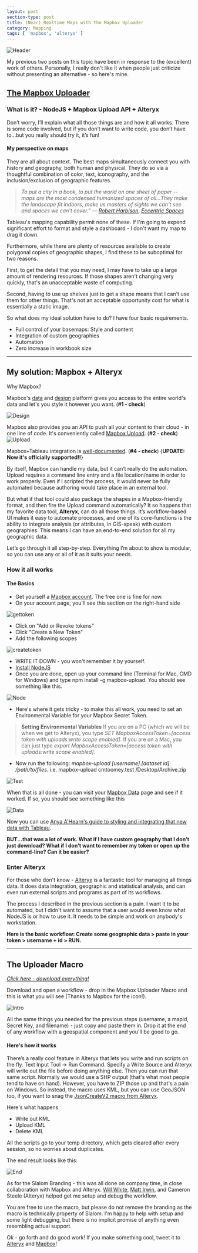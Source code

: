 ```yaml
---
layout: post
section-type: post
title: (Near) Realtime Maps with the Mapbox Uploader
category: Mapping
tags: [ 'mapbox', 'alteryx' ]
---
```

![Header](https://cmtoomey.github.io/img/mapbox-1434993184-48.jpg)

My previous two posts on this topic have been in response to the (excellent) work of others. Personally, I really don't like it when people just criticize without presenting an alternative - so here's mine.

## [The Mapbox Uploader](https://github.com/cmtoomey/MapboxUploader)

### What is it? - NodeJS + Mapbox Upload API + Alteryx

Don’t worry, I’ll explain what all those things are and how it all works. There is some code involved, but if you don’t want to write code, you don’t have to...but you really should try it, it’s fun!

#### My perspective on maps
They are all about context. The best maps simultaneously connect you with history and geography, both human and physical. They do so via a thoughtful combination of color, text, iconography, and the inclusion/exclusion of geographic features.

>*To put a city in a book, to put the world on one sheet of paper -- maps are the most condensed humanized spaces of all...They make the landscape fit indoors, make us masters of sights we can't see and spaces we can't cover.” ― [Robert Harbison](http://www.goodreads.com/author/show/218029.Robert_Harbison), [Eccentric Spaces](http://www.goodreads.com/work/quotes/761977-eccentric-spaces)*

Tableau's mapping capability permit none of these. If I'm going to expend significant effort to format and style a dashboard - I don't want my map to drag it down.

Furthermore, while there are plenty of resources available to create polygonal copies of geographic shapes, I find these to be suboptimal for two reasons.

First, to get the detail that you may need, I may have to take up a large amount of rendering resources. If those shapes aren't changing very quickly, that's an unacceptable waste of computing.

Second, having to use up shelves just to get a shape means that I can't use them for other things. That's not an acceptable opportunity cost for what is essentially a static image.

So what does my ideal solution have to do? I have four basic requirements.

+ Full control of your basemaps: Style and content
+ Integration of custom geographies
+ Automation
+ Zero increase in workbook size

---

## My solution: Mapbox + Alteryx

Why Mapbox?

Mapbox's [data](https://www.mapbox.com/data-platform/) and [design](https://www.mapbox.com/gallery/) platform gives you access to the entire world's data and let's you style it however you want. (**#1 - check**)

![Design](https://www.mapbox.com/mapbox-studio/designnnnnnn.png)

Mapbox also provides you an API to push all your content to their cloud - in one line of code. It's conveniently called [Mapbox Upload](https://www.mapbox.com/developers/api/uploads/). (**#2 - check**)
![Upload](https://cmtoomey.github.io/img/upload-1434998542-17.png)

Mapbox+Tableau integration is [well-documented](http://datablick.com/2015/02/04/fast-and-fabulous-custom-maps-using-mapbox-in-tableau/). (**#4 - check**)
{**UPDATE: Now it's officially supported!!**}

By itself, Mapbox can handle my data, but it can’t really do the automation. Upload requires a command line entry and a file location/name in order to work properly. Even if I scripted the process, it would never be fully automated because authoring would take place in an external tool.

But what if that tool could also package the shapes in a Mapbox-friendly format, and then fire the Upload command automatically? It so happens that my favorite data tool, **Alteryx**, can do all those things. It’s workflow-based UI makes it easy to automate processes, and one of its core-functions is the ability to integrate analysis (or attributes, in GIS-speak) with custom geographies. This means I can have an end-to-end solution for all my geographic data.

Let’s go through it all step-by-step. Everything I’m about to show is modular, so you can use any or all of it as it suits your needs.

### How it all works

#### The Basics

+ Get yourself a [Mapbox account](https://www.mapbox.com/studio/signup/). The free one is fine for now.
+ On your account page, you'll see this section on the right-hand side

![gettoken](https://cmtoomey.github.io/img/GetToken.png)

+ Click on "Add or Revoke tokens"
+ Click "Create a New Token"
+ Add the following scopes

![createtoken](https://cmtoomey.github.io/img/CreateToken.png)

+ WRITE IT DOWN - you won't remember it by yourself.
+ [Install NodeJS](https://nodejs.org/en/)
+ Once you are done, open up your command line (Terminal for Mac, CMD for Windows) and type npm install -g mapbox-upload. You should see something like this.

![Node](https://cmtoomey.github.io/img/NPMInstall.gif)

+ Here's where it gets tricky - to make this all work, you need to set an Environmental Variable for your Mapbox Secret Token.

>**Setting Environmental Variables**
If you are on a PC (which we will be when we get to Alteryx), you type *SET MapboxAccessToken=[access token with uploads:write scope enabled]*.
If you are on a Mac, you can just type *export MapboxAccessToken=[access token with uploads:write scope enabled]*.

+ Now run the following: *mapbox-upload [username].[dataset id] /path/to/files*. i.e. mapbox-upload cmtoomey.test /Desktop/Archive.zip

![Test](https://cmtoomey.github.io/img/upload-1435007395-34.gif)

When that is all done - you can visit your [Mapbox Data](https://www.mapbox.com/studio/signin/?path=%2Fstudio%2Fdata) page and see if it worked. If so, you should see something like this

![Data](https://cmtoomey.github.io/img/screenshot-1435007542-49.png)

Now you can use [Anya A'Hearn's guide to styling and integrating that new data with Tableau](http://datablick.com/2015/02/04/fast-and-fabulous-custom-maps-using-mapbox-in-tableau/).

**BUT...that was a lot of work. What if I have custom geography that I don’t just download? What if I don’t want to remember my token or open up the command-line? Can it be easier?**

### Enter Alteryx

For those who don't know - [Alteryx](http://www.alteryx.com/) is a fantastic tool for managing all things data. It does data integration, geographic and statistical analysis, and can even run external scripts and programs as part of its workflows.

The process I described in the previous section is a pain. I want it to be automated, but I didn't want to assume that a user would even know what NodeJS is or how to use it. It needs to be simple and work on anybody's workstation.

**Here is the basic workflow: Create some geographic data > paste in your token > username + id > RUN.**

---

## The Uploader Macro

[*Click here - download everything!*](https://github.com/cmtoomey/MapboxUploader)

Download and open a workflow - drop in the Mapbox Uploader Macro and this is what you will see (Thanks to Mapbox for the icon!).

![Intro](https://cmtoomey.github.io/img/uploader-1435092687-29.png)

All the same things you needed for the previous steps (username, a mapid, Secret Key, and filename) - just copy and paste them in. Drop it at the end of any workflow with a geospatial component and you'll be good to go.

#### Here's how it works

There’s a really cool feature in Alteryx that lets you write and run scripts on the fly. Text Input Tool -> Run Command. Specify a Write Source and Alteryx will write out the file before doing anything else. Then you can run that same script. Normally we would use a SHP output (that's what most people tend to have on hand). However, you have to ZIP those up and that's a pain on Windows. So instead, the macro uses KML, but you can use GeoJSON too, if you want to snag the [JsonCreateV2 macro from Alteryx](https://www.dropbox.com/s/5b87bjoerhu0goh/GeoJSON.yxzp).

Here's what happens

+ Write out KML
+ Upload KML
+ Delete KML

All the scripts go to your temp directory, which gets cleared after every session, so no worries about duplicates.

The end result looks like this:

![End](https://cmtoomey.github.io/img/UploaderinAction.gif)

As for the Slalom Branding - this was all done on company time, in close collaboration with Mapbox and Alteryx. [Will White](https://twitter.com/willwhitedc), [Matt Irwin](https://twitter.com/mtirwin), and Cameron Steele (Alteryx) helped get me setup and debug the workflow.

You are free to use the macro, but please do not remove the branding as the macro is technically property of Slalom. I'm happy to help with setup and some light debugging, but there is no implicit promise of anything even resembling actual support.

Ok - go forth and do good work! If you make something cool, tweet it to [Alteryx](https://twitter.com/Alteryx) and [Mapbox](https://twitter.com/Mapbox)!
